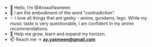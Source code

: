 - 👋 Hello, I’m @ArowaYasmeen
- 👀 I am the embodiment of the word "contradiction".
- ✨ I love all things that are geeky - anime, gundams, lego. While my music taste is very questionable, I am confident in my anime recommendations.
- 🌱 Help me grow, learn and expand my horizon. 
- 📫 Reach me -> **ay.yasmeen@gmail.com**

<!---
ArowaYasmeen/ArowaYasmeen is a ✨ special ✨ repository because its `README.md` (this file) appears on your GitHub profile.
You can click the Preview link to take a look at your changes.
--->
